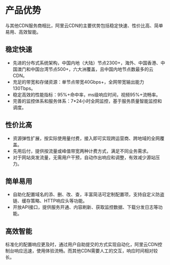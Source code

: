 # 产品优势

与其他CDN服务商相比，阿里云CDN的主要优势包括稳定快速、性价比高、简单易用、高效智能。

## 稳定快速

-   先进的分布式系统架构，中国内地（大陆）节点2300+，海外、中国香港、中国澳门和中国台湾节点500+，六大洲覆盖，且中国内地节点数最多的云CDN。
-   充足的带宽和存储资源：单节点带宽40Gbps+，全网带宽输出能力130Tbps。
-   稳定高效的性能指标：95%+命中率，ms级响应时间，视频95%+流畅率。
-   完善的监控体系和服务体系：7\*24小时全网监控，基于服务质量智能监控和调度。

## 性价比高

-   资源弹性扩展，按实际使用量付费，接入即可实现跨运营商、跨地域的全网覆盖。
-   先用后付，提供按流量或峰值带宽两种计费方式，满足不同业务需求。
-   对于网站突发流量，无需用户干预，自动作出响应和调整，有效减少源站压力。

## 简单易用

-   自助化配置域名的添、删、改、查，丰富简洁可定制配置项，支持自定义防盗链、缓存策略、HTTP响应头等功能。
-   开放API接口，提供服务开通、内容刷新、获取监控数据、下载分发日志等功能。

## 高效智能

标准化的配置响应更及时，通过用户自助提交的方式实现自动化，阿里云CDN控制台响应迅速，使用体验流畅。而其他CDN需要人工的交互，响应时间相对较长。

